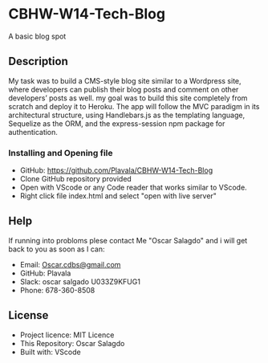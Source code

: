 # CBHW-W14-Tech-Blog
A basic blog spot

## Description
My task was to build a CMS-style blog site similar to a Wordpress site, where developers can publish their blog posts and comment on other developers’ posts as well. my goal was to build this site completely from scratch and deploy it to Heroku. The app will follow the MVC paradigm in its architectural structure, using Handlebars.js as the templating language, Sequelize as the ORM, and the express-session npm package for authentication.

### Installing and Opening file

- GitHub: https://github.com/Plavala/CBHW-W14-Tech-Blog
- Clone GitHub repository provided
- Open with VScode or any Code reader that works similar to VScode.
- Right click file index.html and select "open with live server"

## Help
If running into probloms plese contact Me "Oscar Salagdo" and i will get back to you as soon as I can:
- Email: Oscar.cdbs@gmail.com
- GitHub: Plavala
- Slack: oscar salgado U033Z9KFUG1
- Phone: 678-360-8508

## License
- Project licence: MIT Licence
- This Repository: Oscar Salagdo
- Built with: VScode

